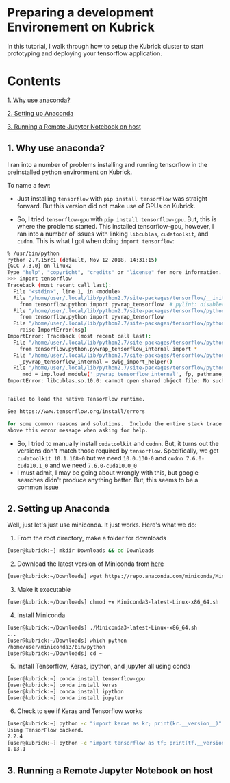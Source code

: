 # Preparing a development Environement on Kubrick

In this tutorial, I walk through how to setup the Kubrick cluster to start prototyping and deploying your tensorflow application.

# Contents
[1. Why use anaconda?](#1-why-use-anaconda)

[2. Setting up Anaconda](#2-Setting-up-Anaconda)

[3. Running a Remote Jupyter Notebook on host](#3-running-a-remote-jupyter-notebook-on-host)

## 1. Why use anaconda?
I ran into a number of problems installing and running tensorflow in the preinstalled python environment on Kubrick. 

To name a few:

+ Just installing `tensorflow` with `pip install tensorflow` was straight forward. But this version did not 
make use of GPUs on Kubrick.

+ So, I tried `tensorflow-gpu` with `pip install tensorflow-gpu`. But, this is where the problems started. 
This installed tensorflow-gpu, however, I ran into a number of issues with linking `libcublas`, `cudatoolkit`, and `cudnn`. 
This is what I got when doing `import tensorflow`:

```sh
% /usr/bin/python
Python 2.7.15rc1 (default, Nov 12 2018, 14:31:15)
[GCC 7.3.0] on linux2
Type "help", "copyright", "credits" or "license" for more information.
>>> import tensorflow
Traceback (most recent call last):
  File "<stdin>", line 1, in <module>
  File "/home/user/.local/lib/python2.7/site-packages/tensorflow/__init__.py", line 24, in <module>
    from tensorflow.python import pywrap_tensorflow  # pylint: disable=unused-import
  File "/home/user/.local/lib/python2.7/site-packages/tensorflow/python/__init__.py", line 49, in <module>
    from tensorflow.python import pywrap_tensorflow
  File "/home/user/.local/lib/python2.7/site-packages/tensorflow/python/pywrap_tensorflow.py", line 74, in <module>
    raise ImportError(msg)
ImportError: Traceback (most recent call last):
  File "/home/user/.local/lib/python2.7/site-packages/tensorflow/python/pywrap_tensorflow.py", line 58, in <module>
    from tensorflow.python.pywrap_tensorflow_internal import *
  File "/home/user/.local/lib/python2.7/site-packages/tensorflow/python/pywrap_tensorflow_internal.py", line 28, in <module>
    _pywrap_tensorflow_internal = swig_import_helper()
  File "/home/user/.local/lib/python2.7/site-packages/tensorflow/python/pywrap_tensorflow_internal.py", line 24, in swig_import_helper
    _mod = imp.load_module('_pywrap_tensorflow_internal', fp, pathname, description)
ImportError: libcublas.so.10.0: cannot open shared object file: No such file or directory


Failed to load the native TensorFlow runtime.

See https://www.tensorflow.org/install/errors

for some common reasons and solutions.  Include the entire stack trace
above this error message when asking for help.
```
+ So, I tried to manually install `cudatoolkit` and `cudnn`. But, it turns out the versions don't match those required by `tensorflow`. Specifically, we get `cudatoolkit 10.1.168-0` but we need `10.0.130-0` and `cudnn 7.6.0-cuda10.1_0` and we need `7.6.0-cuda10.0_0`
+ I must admit, I may be going about wrongly with this, but google searches didn't produce anything better. But, this seems to be a common [issue](https://github.com/tensorflow/tensorflow/issues/26182)

## 2. Setting up Anaconda

Well, just let's just use miniconda. It just works. Here's what we do:

1. From the root directory, make a folder for downloads 
```sh
[user@kubrick:~] mkdir Downloads && cd Downloads
```

2. Download the latest version of Miniconda from [here](https://docs.conda.io/en/latest/miniconda.html)
```sh
[user@kubrick:~/Downloads] wget https://repo.anaconda.com/miniconda/Miniconda3-latest-Linux-x86_64.sh
```

3. Make it executable
```sh
[user@kubrick:~/Downloads] chmod +x Miniconda3-latest-Linux-x86_64.sh
```

4. Install Miniconda
```sh
[user@kubrick:~/Downloads] ./Miniconda3-latest-Linux-x86_64.sh
...
[user@kubrick:~/Downloads] which python 
/home/user/miniconda3/bin/python
[user@kubrick:~/Downloads] cd ~
```

5. Install Tensorflow, Keras, ipython, and jupyter all using conda
```sh
[user@kubrick:~] conda install tensorflow-gpu
[user@kubrick:~] conda install keras
[user@kubrick:~] conda install ipython
[user@kubrick:~] conda install jupyter
```

6. Check to see if Keras and Tensorflow works
```sh
[user@kubrick:~] python -c "import keras as kr; print(kr.__version__)"
Using TensorFlow backend.
2.2.4
[user@kubrick:~] python -c "import tensorflow as tf; print(tf.__version__)"
1.13.1
```

## 3. Running a Remote Jupyter Notebook on host

